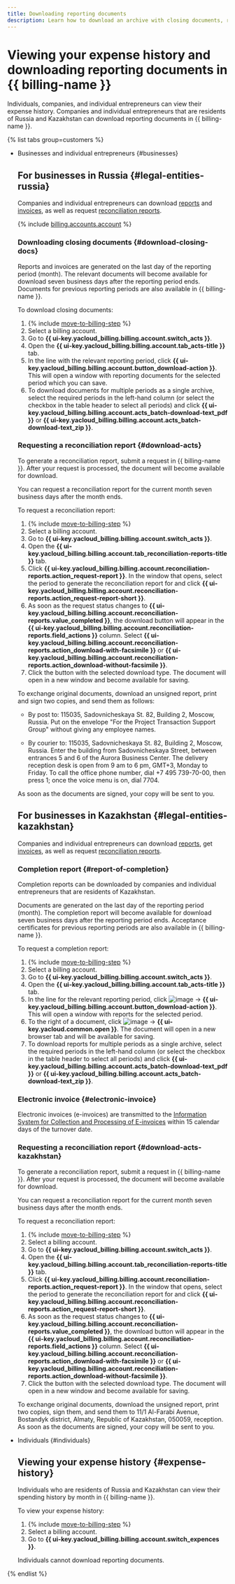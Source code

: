 ```yaml
---
title: Downloading reporting documents
description: Learn how to download an archive with closing documents, request a reconciliation report, completion report, and electronic invoices.
---
```


# Viewing your expense history and downloading reporting documents in {{ billing-name }}

Individuals, companies, and individual entrepreneurs can view their expense history. Companies and individual entrepreneurs that are residents of Russia and Kazakhstan can download reporting documents in {{ billing-name }}.

{% list tabs group=customers %}

- Businesses and individual entrepreneurs {#businesses}

   ## For businesses in Russia {#legal-entities-russia}

   Companies and individual entrepreneurs can download [reports](../concepts/act.md) and [invoices](../concepts/invoice.md), as well as request [reconciliation reports](../concepts/act.md#reconciliation-report).

   {% include [billing.accounts.account](../../_includes/billing/accountant-role.md) %}

   ### Downloading closing documents {#download-closing-docs}

   Reports and invoices are generated on the last day of the reporting period (month). The relevant documents will become available for download seven business days after the reporting period ends. Documents for previous reporting periods are also available in {{ billing-name }}.

   To download closing documents:

   1. {% include [move-to-billing-step](../_includes/move-to-billing-step.md) %}
   1. Select a billing account.
   1. Go to **{{ ui-key.yacloud_billing.billing.account.switch_acts }}**.
   1. Open the **{{ ui-key.yacloud_billing.billing.account.tab_acts-title }}** tab.
   1. In the line with the relevant reporting period, click **{{ ui-key.yacloud_billing.billing.account.button_download-action }}**. This will open a window with reporting documents for the selected period which you can save.
   1. To download documents for multiple periods as a single archive, select the required periods in the left-hand column (or select the checkbox in the table header to select all periods) and click **{{ ui-key.yacloud_billing.billing.account.acts_batch-download-text_pdf }}** or **{{ ui-key.yacloud_billing.billing.account.acts_batch-download-text_zip }}**.

   ### Requesting a reconciliation report {#download-acts}

   To generate a reconciliation report, submit a request in {{ billing-name }}. After your request is processed, the document will become available for download.

   You can request a reconciliation report for the current month seven business days after the month ends.

   To request a reconciliation report:

   1. {% include [move-to-billing-step](../_includes/move-to-billing-step.md) %}
   1. Select a billing account.
   1. Go to **{{ ui-key.yacloud_billing.billing.account.switch_acts }}**.
   1. Open the **{{ ui-key.yacloud_billing.billing.account.tab_reconciliation-reports-title }}** tab.
   1. Click **{{ ui-key.yacloud_billing.billing.account.reconciliation-reports.action_request-report }}**. In the window that opens, select the period to generate the reconciliation report for and click **{{ ui-key.yacloud_billing.billing.account.reconciliation-reports.action_request-report-short }}**.
   1. As soon as the request status changes to **{{ ui-key.yacloud_billing.billing.account.reconciliation-reports.value_completed }}**, the download button will appear in the **{{ ui-key.yacloud_billing.billing.account.reconciliation-reports.field_actions }}** column. Select **{{ ui-key.yacloud_billing.billing.account.reconciliation-reports.action_download-with-facsimile }}** or **{{ ui-key.yacloud_billing.billing.account.reconciliation-reports.action_download-without-facsimile }}**.
   1. Click the button with the selected download type. The document will open in a new window and become available for saving.

   To exchange original documents, download an unsigned report, print and sign two copies, and send them as follows:

   * By post to: 115035, Sadovnicheskaya St. 82, Building 2, Moscow, Russia.
      Put on the envelope "For the Project Transaction Support Group" without giving any employee names.

   * By courier to: 115035, Sadovnicheskaya St. 82, Building 2, Moscow, Russia.
      Enter the building from Sadovnicheskaya Street, between entrances 5 and 6 of the Aurora Business Center.
      The delivery reception desk is open from 9 am to 6 pm, GMT+3, Monday to Friday.
      To call the office phone number, dial +7 495 739-70-00, then press 1; once the voice menu is on, dial 7704.

   As soon as the documents are signed, your copy will be sent to you.

   ## For businesses in Kazakhstan {#legal-entities-kazakhstan}

   Companies and individual entrepreneurs can download [reports](../concepts/act.md), get [invoices](../concepts/invoice.md), as well as request [reconciliation reports](../concepts/act.md#reconciliation-report).

   ### Completion report {#report-of-completion}

   Completion reports can be downloaded by companies and individual entrepreneurs that are residents of Kazakhstan.

   Documents are generated on the last day of the reporting period (month). The completion report will become available for download seven business days after the reporting period ends. Acceptance certificates for previous reporting periods are also available in {{ billing-name }}.

   To request a completion report:

   1. {% include [move-to-billing-step](../_includes/move-to-billing-step.md) %}
   1. Select a billing account.
   1. Go to **{{ ui-key.yacloud_billing.billing.account.switch_acts }}**.
   1. Open the **{{ ui-key.yacloud_billing.billing.account.tab_acts-title }}** tab.
   1. In the line for the relevant reporting period, click ![image](../../_assets/console-icons/ellipsis.svg) → **{{ ui-key.yacloud_billing.billing.account.button_download-action }}**. This will open a window with reports for the selected period.
   1. To the right of a document, click ![image](../../_assets/console-icons/ellipsis.svg) → **{{ ui-key.yacloud.common.open }}**. The document will open in a new browser tab and will be available for saving.
   1. To download reports for multiple periods as a single archive, select the required periods in the left-hand column (or select the checkbox in the table header to select all periods) and click **{{ ui-key.yacloud_billing.billing.account.acts_batch-download-text_pdf }}** or **{{ ui-key.yacloud_billing.billing.account.acts_batch-download-text_zip }}**.

   ### Electronic invoice {#electronic-invoice}

   Electronic invoices (e-invoices) are transmitted to the [Information System for Collection and Processing of E-invoices](https://esf.gov.kz:8443/esf-web/login) within 15 calendar days of the turnover date.

   ### Requesting a reconciliation report {#download-acts-kazakhstan}

   To generate a reconciliation report, submit a request in {{ billing-name }}. After your request is processed, the document will become available for download.

   You can request a reconciliation report for the current month seven business days after the month ends.

   To request a reconciliation report:

   1. {% include [move-to-billing-step](../_includes/move-to-billing-step.md) %}
   1. Select a billing account.
   1. Go to **{{ ui-key.yacloud_billing.billing.account.switch_acts }}**.
   1. Open the **{{ ui-key.yacloud_billing.billing.account.tab_reconciliation-reports-title }}** tab.
   1. Click **{{ ui-key.yacloud_billing.billing.account.reconciliation-reports.action_request-report }}**. In the window that opens, select the period to generate the reconciliation report for and click **{{ ui-key.yacloud_billing.billing.account.reconciliation-reports.action_request-report-short }}**.
   1. As soon as the request status changes to **{{ ui-key.yacloud_billing.billing.account.reconciliation-reports.value_completed }}**, the download button will appear in the **{{ ui-key.yacloud_billing.billing.account.reconciliation-reports.field_actions }}** column. Select **{{ ui-key.yacloud_billing.billing.account.reconciliation-reports.action_download-with-facsimile }}** or **{{ ui-key.yacloud_billing.billing.account.reconciliation-reports.action_download-without-facsimile }}**.
   1. Click the button with the selected download type. The document will open in a new window and become available for saving.

   To exchange original documents, download the unsigned report, print two copies, sign them, and send them to 11/1 Al-Farabi Avenue, Bostandyk district, Almaty, Republic of Kazakhstan, 050059, reception. As soon as the documents are signed, your copy will be sent to you.

- Individuals {#individuals}

   ## Viewing your expense history {#expense-history}

   Individuals who are residents of Russia and Kazakhstan can view their spending history by month in {{ billing-name }}.

   To view your expense history:

   1. {% include [move-to-billing-step](../_includes/move-to-billing-step.md) %}
   1. Select a billing account.
   1. Go to **{{ ui-key.yacloud_billing.billing.account.switch_expences }}**.

   Individuals cannot download reporting documents.

{% endlist %}